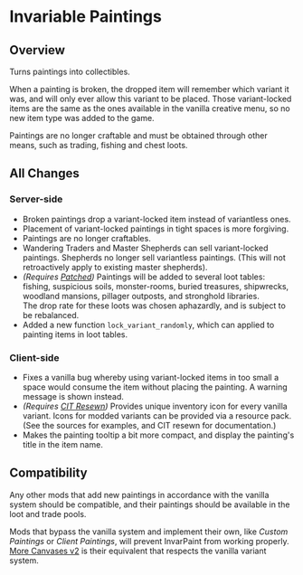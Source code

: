 # Invariable Paintings

## Overview
Turns paintings into collectibles.

When a painting is broken, the dropped item will remember which variant it was, and will only ever allow this variant to be placed. Those variant-locked items are the same as the ones available in the vanilla creative menu, so no new item type was added to the game.

Paintings are no longer craftable and must be obtained through other means, such as trading, fishing and chest loots.


## All Changes
### Server-side
- Broken paintings drop a variant-locked item instead of variantless ones.
- Placement of variant-locked paintings in tight spaces is more forgiving.
- Paintings are no longer craftables.
- Wandering Traders and Master Shepherds can sell variant-locked paintings. Shepherds no longer sell variantless paintings. (This will not retroactively apply to existing master shepherds).
- _(Requires [Patched](https://modrinth.com/mod/patched))_ Paintings will be added to several loot tables: fishing, suspicious soils, monster-rooms, buried treasures, shipwrecks, woodland mansions, pillager outposts, and stronghold libraries.  
The drop rate for these loots was chosen aphazardly, and is subject to be rebalanced.
- Added a new function `lock_variant_randomly`, which can applied to painting items in loot tables.

### Client-side
- Fixes a vanilla bug whereby using variant-locked items in too small a space would consume the item without placing the painting. A warning message is shown instead.
- _(Requires [CIT Resewn](https://modrinth.com/mod/cit-resewn))_ Provides unique inventory icon for every vanilla variant. Icons for modded variants can be provided via a resource pack. (See the sources for examples, and CIT resewn for documentation.)
- Makes the painting tooltip a bit more compact, and display the painting's title in the item name.


## Compatibility
Any other mods that add new paintings in accordance with the vanilla system should be compatible, and their paintings should be available in the loot and trade pools.

Mods that bypass the vanilla system and implement their own, like _Custom Paintings_ or _Client Paintings_, will prevent InvarPaint from working properly. [More Canvases v2](https://modrinth.com/mod/more-canvases) is their equivalent that respects the vanilla variant system.

